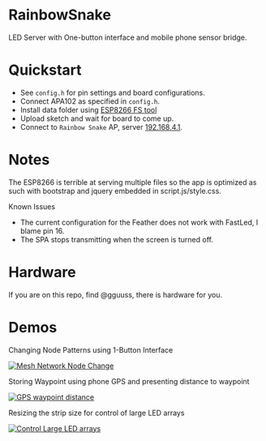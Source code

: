 # RainbowSnake
LED Server with One-button interface and mobile phone sensor bridge.

# Quickstart
* See `config.h` for pin settings and board configurations.
* Connect APA102 as specified in `config.h`.
* Install data folder using [ESP8266 FS tool](https://github.com/esp8266/Arduino/blob/master/doc/filesystem.rst)
* Upload sketch and wait for board to come up.
* Connect to `Rainbow Snake` AP, server [192.168.4.1](http://192.168.4.1).

# Notes
The ESP8266 is terrible at serving multiple files so the app is optimized as such
with bootstrap and jquery embedded in script.js/style.css.

Known Issues
* The current configuration for the Feather does not work with FastLed, I blame pin 16.
* The SPA stops transmitting when the screen is turned off.

# Hardware
If you are on this repo, find @gguuss, there is hardware for you.

# Demos

Changing Node Patterns using 1-Button Interface 

[![Mesh Network Node Change](https://img.youtube.com/vi/vfW2BwxKj68/0.jpg)](https://www.youtube.com/watch?v=vfW2BwxKj68 "Mesh Network Node Change")

Storing Waypoint using phone GPS and presenting distance to waypoint

[![GPS waypoint distance](https://img.youtube.com/vi/qmCWH-nlgYE/0.jpg)](https://www.youtube.com/watch?v=qmCWH-nlgYE "GPS waypoint distance")

Resizing the strip size for control of large LED arrays

[![Control Large LED arrays](https://img.youtube.com/vi/dDma-7SCzwo/0.jpg)](https://www.youtube.com/watch?v=dDma-7SCzwo "Control Large LED arrays")
